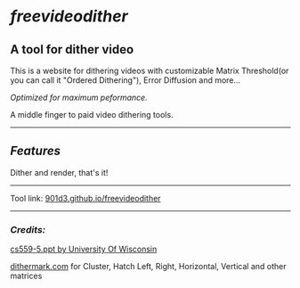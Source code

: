 # _**freevideodither**_
## **A tool for dither video**
This is a website for dithering videos with customizable Matrix Threshold(or you can call it "Ordered Dithering"), Error Diffusion and more...

_Optimized for maximum peformance._

A middle finger to paid video dithering tools.

----------

## ***Features***
Dither and render, that's it!

----------

Tool link: [901d3.github.io/freevideodither](https://901d3.github.io/freevideodither/)

----------

### _**Credits:**_
[cs559-5.ppt by University Of Wisconsin](http://research.cs.wisc.edu/graphics/Courses/559-f2002/lectures/cs559-5.ppt)

[dithermark.com](https://www.dithermark.com) for Cluster, Hatch Left, Right, Horizontal, Vertical and other matrices

